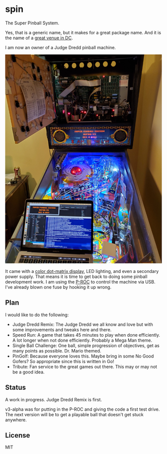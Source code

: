 # spin

The Super Pinball System.

Yes, that is a generic name, but it makes for a great package name.
And it is the name of a [great venue in DC](https://wearespin.com/location/washington-dc/).

I am now an owner of a Judge Dredd pinball machine.

![Judge Dredd](judge-dredd.jpg)

It came with a [color dot-matrix display](https://www.colordmd.com/), LED lighting, and even a
secondary power supply. That means it is time to get back to doing some pinball development work. I am using the [P-ROC](https://www.multimorphic.com/store/circuit-boards/p-roc/) to control the machine via USB. I've already blown one fuse by hooking it up wrong.

## Plan

I would like to do the following:

- Judge Dredd Remix: The Judge Dredd we all know and love but with some improvements and tweaks here and there.
- Speed Run: A game that takes 45 minutes to play when done efficiently. A lot longer when not done efficiently. Probably a Mega Man theme.
- Single Ball Challenge: One ball, simple progression of objectives, get as many points as possible. Dr. Mario themed.
- PinGolf: Because everyone loves this. Maybe bring in some No Good Gofers? So appropriate since this is written in Go!
- Tribute: Fan service to the great games out there. This may or may not be a good idea.

## Status

A work in progress. Judge Dredd Remix is first.

v3-alpha was for putting in the P-ROC and giving the code a first test drive.
The next version will be to get a playable ball that doesn't get stuck anywhere.

## License

MIT
